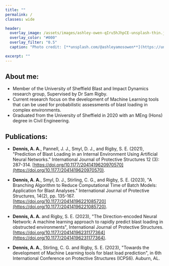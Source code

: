 ```yaml
---
title: ""
permalink: /
classes: wide

header:
  overlay_image: /assets/images/ashley-owen-qIru5hJhpCE-unsplash-thin.jpg
  overlay_color: "#000"
  overlay_filter: "0.5"
  caption: "Photo credit: [**unsplash.com/@ashleyamosowen**](https://unsplash.com/@ashleyamosowen)"

excerpt: ""
---
```


## About me:
* Member of the University of Sheffield Blast and Impact Dynamics research group, Supervised by Dr Sam Rigby.
* Current research focus on the development of Machine Learning tools that can be used for probabilistic assessments of blast loading in complex environments.
* Graduated from the University of Sheffield in 2020 with an MEng (Hons) degree in Civil Engineering.

## Publications:
* **Dennis, A. A.**, Pannell, J. J., Smyl, D. J., and Rigby, S. E. (2021), "Prediction of Blast Loading in an Internal Environment Using Artificial Neural Networks." International Journal of Protective Structures 12 (3): 287-314. [https://doi.org/10.1177/2041419620970570](https://doi.org/10.1177/2041419620970570).
 
* **Dennis, A. A.**, Smyl, D. J., Stirling, C. G., and Rigby, S. E. (2023), "A Branching Algorithm to Reduce Computational Time of Batch Models: Application for Blast Analyses." International Journal of Protective Structures, 14(2), pp. 135-167. [https://doi.org/10.1177/20414196221085720](https://doi.org/10.1177/20414196221085720).

* **Dennis, A. A.** and Rigby, S. E. (2023), "The Direction-encoded Neural Network: A machine learning approach to rapidly predict blast loading in obstructed environments", International Journal of Protective Structures. [https://doi.org/10.1177/20414196231177364](https://doi.org/10.1177/20414196231177364).

* **Dennis, A. A.**, Stirling, C. G. and Rigby, S. E. (2023), "Towards the development of Machine Learning tools for blast load prediction", in 6th International Conference on Protective Structures (ICPS6). Auburn, AL.
